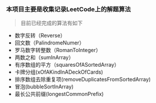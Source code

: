### 本项目主要是收集记录LeetCode上的解题算法
> 目前已经完成的算法有如下
+ 数字反转（Reverse）
+ 回文数（PalindromeNumer）
+ 罗马数字转整数（RomanToInteger）
+ 两数之和（sumInArray）
+ 有序数组的平方（squaresOfASortedArray）
+ 卡牌分组(xOfAKindInADeckOfCards)
+ 排序数组去除重复项(removeDuplicatesFromSortedArray)
+ 冒泡(bubbleSortInArray)
+ 最长公共前缀(longestCommonPrefix)